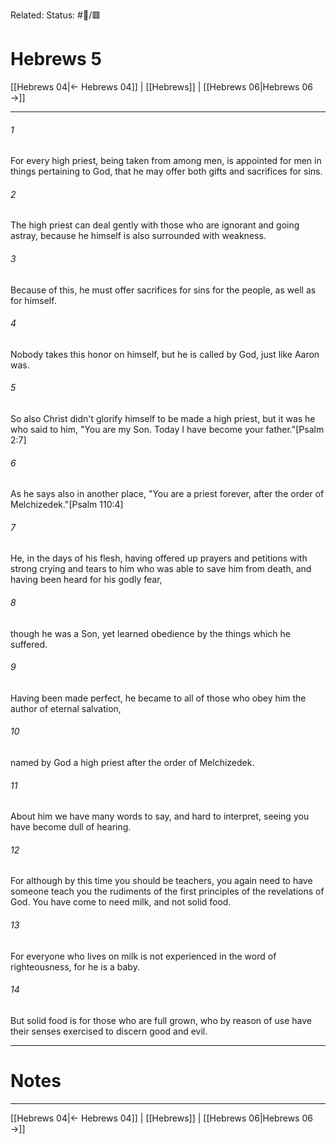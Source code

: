 Related:
Status: #📖/🟥
# Hebrews 5

[[Hebrews 04|← Hebrews 04]] | [[Hebrews]] | [[Hebrews 06|Hebrews 06 →]]
***



###### 1 
For every high priest, being taken from among men, is appointed for men in things pertaining to God, that he may offer both gifts and sacrifices for sins. 

###### 2 
The high priest can deal gently with those who are ignorant and going astray, because he himself is also surrounded with weakness. 

###### 3 
Because of this, he must offer sacrifices for sins for the people, as well as for himself. 

###### 4 
Nobody takes this honor on himself, but he is called by God, just like Aaron was. 

###### 5 
So also Christ didn't glorify himself to be made a high priest, but it was he who said to him, "You are my Son. Today I have become your father."<crossref intro="5:5">[Psalm 2:7]</crossref> 

###### 6 
As he says also in another place, "You are a priest forever, after the order of Melchizedek."<crossref intro="5:6">[Psalm 110:4]</crossref> 

###### 7 
He, in the days of his flesh, having offered up prayers and petitions with strong crying and tears to him who was able to save him from death, and having been heard for his godly fear, 

###### 8 
though he was a Son, yet learned obedience by the things which he suffered. 

###### 9 
Having been made perfect, he became to all of those who obey him the author of eternal salvation, 

###### 10 
named by God a high priest after the order of Melchizedek. 

###### 11 
About him we have many words to say, and hard to interpret, seeing you have become dull of hearing. 

###### 12 
For although by this time you should be teachers, you again need to have someone teach you the rudiments of the first principles of the revelations of God. You have come to need milk, and not solid food. 

###### 13 
For everyone who lives on milk is not experienced in the word of righteousness, for he is a baby. 

###### 14 
But solid food is for those who are full grown, who by reason of use have their senses exercised to discern good and evil.

---
# Notes


***
[[Hebrews 04|← Hebrews 04]] | [[Hebrews]] | [[Hebrews 06|Hebrews 06 →]]
